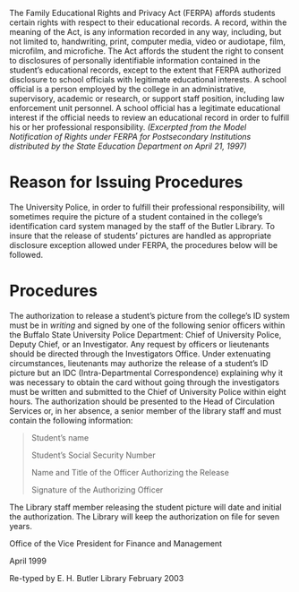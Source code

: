 The Family Educational Rights and Privacy Act (FERPA) affords students certain rights with respect to their educational records. A record, within the meaning of the Act, is any information recorded in any way, including, but not limited to, handwriting, print, computer media, video or audiotape, film, microfilm, and microfiche. The Act affords the student the right to consent to disclosures of personally identifiable information contained in the student’s educational records, except to the extent that FERPA authorized disclosure to school officials with legitimate educational interests. A school official is a person employed by the college in an administrative, supervisory, academic or research, or support staff position, including law enforcement unit personnel. A school official has a legitimate educational interest if the official needs to review an educational record in order to fulfill his or her professional responsibility. *(Excerpted from the *Model Notification of Rights under FERPA for Postsecondary Institutions* distributed by the State Education Department on April 21, 1997)*

Reason for Issuing Procedures
=============================

The University Police, in order to fulfill their professional responsibility, will sometimes require the picture of a student contained in the college’s identification card system managed by the staff of the Butler Library. To insure that the release of students’ pictures are handled as appropriate disclosure exception allowed under FERPA, the procedures below will be followed.

Procedures
==========

The authorization to release a student’s picture from the college’s ID system must be in *writing* and signed by one of the following senior officers within the Buffalo State University Police Department: Chief of University Police, Deputy Chief, or an Investigator. Any request by officers or lieutenants should be directed through the Investigators Office. Under extenuating circumstances, lieutenants may authorize the release of a student’s ID picture but an IDC (Intra-Departmental Correspondence) explaining why it was necessary to obtain the card without going through the investigators must be written and submitted to the Chief of University Police within eight hours. The authorization should be presented to the Head of Circulation Services or, in her absence, a senior member of the library staff and must contain the following information:

> Student’s name
>
> Student’s Social Security Number
>
> Name and Title of the Officer Authorizing the Release
>
> Signature of the Authorizing Officer

The Library staff member releasing the student picture will date and initial the authorization. The Library will keep the authorization on file for seven years.

Office of the Vice President for Finance and Management

April 1999

Re-typed by E. H. Butler Library February 2003
